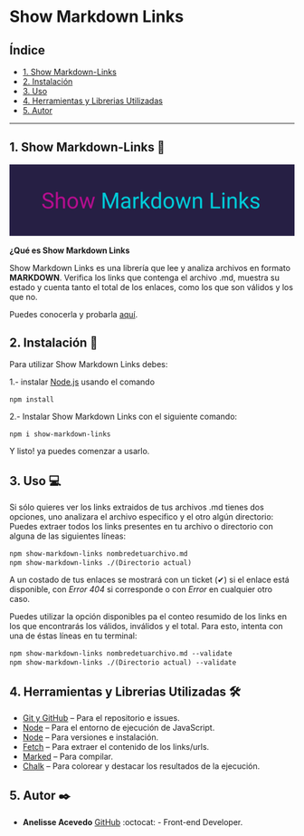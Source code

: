 # Show Markdown Links

## Índice

* [1. Show Markdown-Links](#1-show-markdown-links)
* [2. Instalación](#2-instalación)
* [3. Uso](#3-uso)
* [4. Herramientas y Librerias Utilizadas](#4-herramientas-y-librerias-utilizadas)
* [5. Autor](#5-autor)

***

## 1. Show Markdown-Links 🔗

![show-markdown-links](img/show-md.png)


**¿Qué es Show Markdown Links**

Show Markdown Links es una librería que lee y analiza archivos en formato **MARKDOWN**. Verifica los links que contenga el archivo .md, muestra su estado y cuenta tanto el total de los enlaces, como los que son válidos y los que no.

Puedes conocerla y probarla [aquí](https://www.npmjs.com/package/show-markdown-links).

## 2. Instalación 🚀

Para utilizar Show Markdown Links debes:

1.- instalar [Node.js](https://nodejs.org/) usando el comando
```
npm install
```
2.- Instalar Show Markdown Links con el siguiente comando:
```
npm i show-markdown-links
```
Y listo! ya puedes comenzar a usarlo.

## 3. Uso 💻

Si sólo quieres ver los links extraidos de tus archivos .md tienes dos opciones, uno analizara el archivo especifico y el otro algún directorio:
Puedes extraer todos los links presentes en tu archivo o directorio con alguna de las siguientes líneas:

```
npm show-markdown-links nombredetuarchivo.md
npm show-markdown-links ./(Directorio actual)
```
A un costado de tus enlaces se mostrará con un ticket (✔) si el enlace está disponible, con *Error 404* si corresponde o con *Error* en cualquier otro caso.


Puedes utilizar la opción disponibles pa el conteo resumido de los links en los que encontrarás los válidos, inválidos y el total.
Para esto, intenta con una de éstas líneas en tu terminal:

```
npm show-markdown-links nombredetuarchivo.md --validate
npm show-markdown-links ./(Directorio actual) --validate
```


## 4. Herramientas y Librerias Utilizadas 🛠️

* [Git y GitHub](https://github.com/aneacevedo/SCL014-md-links) – Para el repositorio e issues.
* [Node](https://nodejs.org/es) – Para el entorno de ejecución de JavaScript.
* [Node](https://www.npmjs.com/) – Para versiones e instalación.
* [Fetch](https://www.npmjs.com/package/fetch) – Para extraer el contenido de los links/urls.
* [Marked](https://www.npmjs.com/package/marked) – Para compilar.
* [Chalk](https://www.npmjs.com/package/chalk) – Para colorear y destacar los resultados de la ejecución.

## 5. Autor ✒️

* **Anelisse Acevedo** [GitHub](https://github.com/aneacevedo) :octocat: - Front-end Developer.